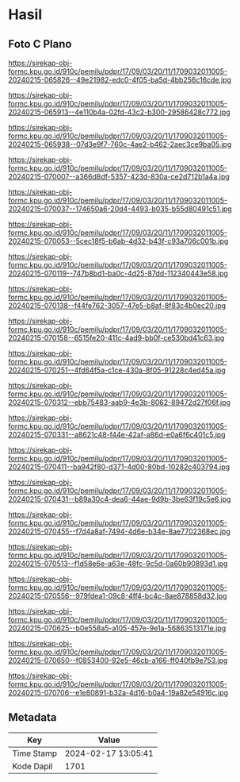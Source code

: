# Hasil

## Foto C Plano

https://sirekap-obj-formc.kpu.go.id/910c/pemilu/pdpr/17/09/03/20/11/1709032011005-20240215-065826--49e21982-edc0-4f05-ba5d-4bb256c16cde.jpg

https://sirekap-obj-formc.kpu.go.id/910c/pemilu/pdpr/17/09/03/20/11/1709032011005-20240215-065913--4e110b4a-02fd-43c2-b300-29586428c772.jpg

https://sirekap-obj-formc.kpu.go.id/910c/pemilu/pdpr/17/09/03/20/11/1709032011005-20240215-065938--07d3e9f7-760c-4ae2-b462-2aec3ce9ba05.jpg

https://sirekap-obj-formc.kpu.go.id/910c/pemilu/pdpr/17/09/03/20/11/1709032011005-20240215-070007--a366d8df-5357-423d-830a-ce2d712b1a4a.jpg

https://sirekap-obj-formc.kpu.go.id/910c/pemilu/pdpr/17/09/03/20/11/1709032011005-20240215-070037--174650a6-20d4-4493-b035-b55d80491c51.jpg

https://sirekap-obj-formc.kpu.go.id/910c/pemilu/pdpr/17/09/03/20/11/1709032011005-20240215-070053--5cec18f5-b6ab-4d32-b43f-c93a706c001b.jpg

https://sirekap-obj-formc.kpu.go.id/910c/pemilu/pdpr/17/09/03/20/11/1709032011005-20240215-070119--747b8bd1-ba0c-4d25-87dd-112340443e58.jpg

https://sirekap-obj-formc.kpu.go.id/910c/pemilu/pdpr/17/09/03/20/11/1709032011005-20240215-070138--f44fe762-3057-47e5-b8af-8f83c4b0ec20.jpg

https://sirekap-obj-formc.kpu.go.id/910c/pemilu/pdpr/17/09/03/20/11/1709032011005-20240215-070158--6515fe20-411c-4ad9-bb0f-ce530bd41c63.jpg

https://sirekap-obj-formc.kpu.go.id/910c/pemilu/pdpr/17/09/03/20/11/1709032011005-20240215-070251--4fd64f5a-c1ce-430a-8f05-91228c4ed45a.jpg

https://sirekap-obj-formc.kpu.go.id/910c/pemilu/pdpr/17/09/03/20/11/1709032011005-20240215-070312--ebb75483-aab9-4e3b-8062-89472d27f06f.jpg

https://sirekap-obj-formc.kpu.go.id/910c/pemilu/pdpr/17/09/03/20/11/1709032011005-20240215-070331--a8621c48-f44e-42af-a86d-e0a6f6c401c5.jpg

https://sirekap-obj-formc.kpu.go.id/910c/pemilu/pdpr/17/09/03/20/11/1709032011005-20240215-070411--ba942f80-d371-4d00-80bd-10282c403794.jpg

https://sirekap-obj-formc.kpu.go.id/910c/pemilu/pdpr/17/09/03/20/11/1709032011005-20240215-070431--b89a30c4-dea6-44ae-9d9b-3be63f19c5e6.jpg

https://sirekap-obj-formc.kpu.go.id/910c/pemilu/pdpr/17/09/03/20/11/1709032011005-20240215-070455--f7d4a8af-7494-4d6e-b34e-8ae7702368ec.jpg

https://sirekap-obj-formc.kpu.go.id/910c/pemilu/pdpr/17/09/03/20/11/1709032011005-20240215-070513--f1d58e6e-a63e-48fc-9c5d-0a60b90893d1.jpg

https://sirekap-obj-formc.kpu.go.id/910c/pemilu/pdpr/17/09/03/20/11/1709032011005-20240215-070556--979fdea1-09c8-4ff4-bc4c-8ae878858d32.jpg

https://sirekap-obj-formc.kpu.go.id/910c/pemilu/pdpr/17/09/03/20/11/1709032011005-20240215-070625--b0e558a5-a105-457e-9e1a-56863513171e.jpg

https://sirekap-obj-formc.kpu.go.id/910c/pemilu/pdpr/17/09/03/20/11/1709032011005-20240215-070650--f0853400-92e5-46cb-a166-ff040fb9e753.jpg

https://sirekap-obj-formc.kpu.go.id/910c/pemilu/pdpr/17/09/03/20/11/1709032011005-20240215-070706--e1e80891-b32a-4d16-b0a4-19a82e54916c.jpg


## Metadata

| Key        | Value               |
| ---------- | ------------------- |
| Time Stamp | 2024-02-17 13:05:41 |
| Kode Dapil | 1701                |



